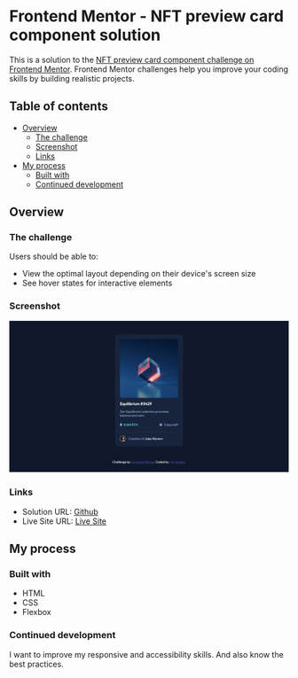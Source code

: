 # Frontend Mentor - NFT preview card component solution

This is a solution to the [NFT preview card component challenge on Frontend Mentor](https://www.frontendmentor.io/challenges/nft-preview-card-component-SbdUL_w0U). Frontend Mentor challenges help you improve your coding skills by building realistic projects. 

## Table of contents

- [Overview](#overview)
  - [The challenge](#the-challenge)
  - [Screenshot](#screenshot)
  - [Links](#links)
- [My process](#my-process)
  - [Built with](#built-with)
  - [Continued development](#continued-development)

## Overview

### The challenge

Users should be able to:

- View the optimal layout depending on their device's screen size
- See hover states for interactive elements

### Screenshot

![](./design/desktop-result.png)

### Links

- Solution URL: [Github](https://github.com/timavidon/frontend-mentor-c5)
- Live Site URL: [Live Site](https://your-live-site-url.com)

## My process

### Built with

- HTML
- CSS 
- Flexbox

### Continued development

I want to improve my responsive and accessibility skills. And also know the best practices.


